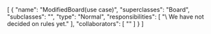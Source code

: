 [
  {
    "name": "ModifiedBoard(use case)",
    "superclasses": "Board",
    "subclasses": "",
    "type": "Normal",
    "responsibilities": [
      "\\ We have not decided on rules yet."
    ],
    "collaborators": [
      ""
    ]
  }
]